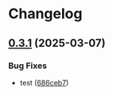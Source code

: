 # Changelog

## [0.3.1](https://github.com/DXHeroes/mcp-devtools/compare/mcp-devtools-v0.3.0...mcp-devtools-v0.3.1) (2025-03-07)


### Bug Fixes

* test ([686ceb7](https://github.com/DXHeroes/mcp-devtools/commit/686ceb7e128e678e89d847611d465cfe825a3d5e))
